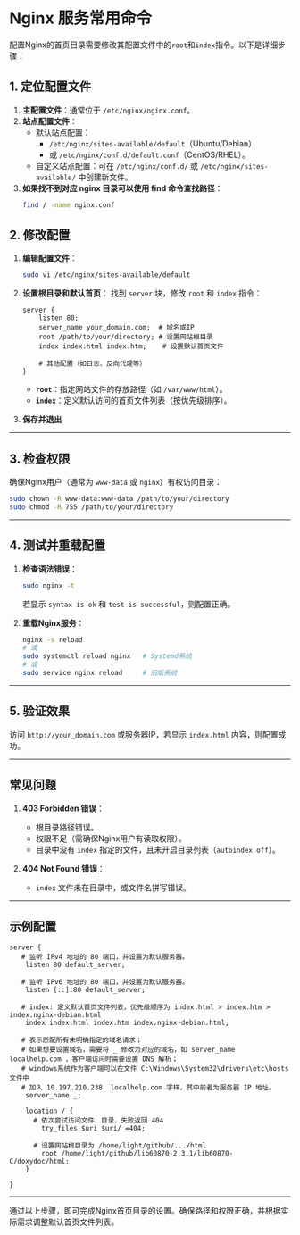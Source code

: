 # Nginx 服务常用命令
配置Nginx的首页目录需要修改其配置文件中的`root`和`index`指令。以下是详细步骤：

## 1. 定位配置文件
1. **主配置文件**：通常位于 `/etc/nginx/nginx.conf`。
2. **站点配置文件**：
   - 默认站点配置：
      - `/etc/nginx/sites-available/default`（Ubuntu/Debian）
      - 或 `/etc/nginx/conf.d/default.conf`（CentOS/RHEL）。
   - 自定义站点配置：可在 `/etc/nginx/conf.d/` 或 `/etc/nginx/sites-available/` 中创建新文件。
3. **如果找不到对应 nginx 目录可以使用 find 命令查找路径**：
   ```bash
   find / -name nginx.conf
   ```


## 2. 修改配置
1. **编辑配置文件**：
   ```bash
   sudo vi /etc/nginx/sites-available/default
   ```

2. **设置根目录和默认首页**：
   找到 `server` 块，修改 `root` 和 `index` 指令：
   ```nginx
   server {
       listen 80;
       server_name your_domain.com;  # 域名或IP
       root /path/to/your/directory; # 设置网站根目录
       index index.html index.htm;    # 设置默认首页文件
       
       # 其他配置（如日志、反向代理等）
   }
   ```
   - **`root`**：指定网站文件的存放路径（如 `/var/www/html`）。
   - **`index`**：定义默认访问的首页文件列表（按优先级排序）。

3. **保存并退出**

---

## 3. 检查权限
确保Nginx用户（通常为 `www-data` 或 `nginx`）有权访问目录：
```bash
sudo chown -R www-data:www-data /path/to/your/directory
sudo chmod -R 755 /path/to/your/directory
```

---

## 4. 测试并重载配置
1. **检查语法错误**：
   ```bash
   sudo nginx -t
   ```
   若显示 `syntax is ok` 和 `test is successful`，则配置正确。

2. **重载Nginx服务**：
   ```bash
   nginx -s reload
   # 或
   sudo systemctl reload nginx   # Systemd系统
   # 或
   sudo service nginx reload     # 旧版系统
   ```

---

## 5. 验证效果
访问 `http://your_domain.com` 或服务器IP，若显示 `index.html` 内容，则配置成功。

---

## 常见问题
1. **403 Forbidden 错误**：
   - 根目录路径错误。
   - 权限不足（需确保Nginx用户有读取权限）。
   - 目录中没有 `index` 指定的文件，且未开启目录列表（`autoindex off`）。

2. **404 Not Found 错误**：
   - `index` 文件未在目录中，或文件名拼写错误。

---

## 示例配置

```nginx
server {
   # 监听 IPv4 地址的 80 端口，并设置为默认服务器。
	listen 80 default_server;

   # 监听 IPv6 地址的 80 端口，并设置为默认服务器。
	listen [::]:80 default_server;

   # index: 定义默认首页文件列表，优先级顺序为 index.html > index.htm > index.nginx-debian.html
	index index.html index.htm index.nginx-debian.html;

   # 表示匹配所有未明确指定的域名请求；
   # 如果想要设置域名，需要将 _ 修改为对应的域名，如 server_name localhelp.com ，客户端访问时需要设置 DNS 解析；
   # windows系统作为客户端可以在文件 C:\Windows\System32\drivers\etc\hosts 文件中
   # 加入 10.197.210.238  localhelp.com 字样，其中前者为服务器 IP 地址。
	server_name _;

	location / {
      # 依次尝试访问文件、目录，失败返回 404
		try_files $uri $uri/ =404;

      # 设置网站根目录为 /home/light/github/.../html
		root /home/light/github/lib60870-2.3.1/lib60870-C/doxydoc/html;
	}

}

```

---

通过以上步骤，即可完成Nginx首页目录的设置。确保路径和权限正确，并根据实际需求调整默认首页文件列表。
